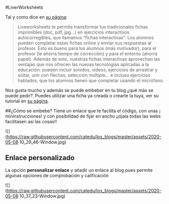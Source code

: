 #LiverWorksheets

Tal y como dice en [su página](https://es.liveworksheets.com/aboutthis_es.asp):

>Liveworksheets te permite transformar tus tradicionales fichas imprimibles (doc, pdf, jpg...) en ejercicios interactivos autocorregibles, que llamamos "fichas interactivas".
Los alumnos pueden completar estas fichas online y enviar sus respuestas al profesor. Esto es bueno para los alumnos (más motivador), para el profesor (le ahorra tiempo de corrección) y para el entorno (ahorra papel).
Además de esto, nuestras fichas interactivas aprovechan las ventajas que nos ofrecen las nuevas tecnologías aplicadas a la educación: pueden incluir sonidos, videos, ejercicios de arrastrar y soltar, unir con flechas, selección múltiple... e incluso ejercicios hablados, que los alumnos tienen que completar usando el micrófono.

Nos gusta mucho y además se puede embeber en tu blog ¿qué más se puede pedir?. Puedes utilizar una ficha ya creada o crearte la tuya, ver su tutorial en [su página](https://es.liveworksheets.com/aboutthis_es.asp).

##¿Cómo se embebe?
Tiene un enlace que te facilita el código, con unas ¡ mininstrucciones! y con posibilidad de fijar en ancho ¡¡ójala todas las webs facilitasen así las cosas!!

![](https://raw.githubusercontent.com/catedu/los_blogs/master/assets/2020-05-08 10_29_46-Window.jpg)

## Enlace personalizado

La opción **personalizar enlace** y añadir un enlace al blog pues permite algunas opciones de comprobación y calificación

 ![](https://raw.githubusercontent.com/catedu/los_blogs/master/assets/2020-05-08 10_37_23-Window.jpg)
